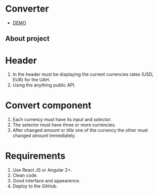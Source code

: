 # Converter
 - [DEMO](https://sasha-krasnoshchokov.github.io/convert-currency/)

## About project

# Header
   1. In the header must be displaying the current currencies rates (USD, EUR) for the UAH.
   2. Using the anything public API.

# Convert component
   1. Each currency must have its *input* and *selector*.
   2. The selector must have three or more currencies.
   3. After changed *amount* or *title* one of the currency the other must changed *amount* immediately.

# Requirements
   1. Use React JS or Angular 2+.
   2. Clean code.
   3. Good interface and appearence.
   4. Deploy to the GitHub.
